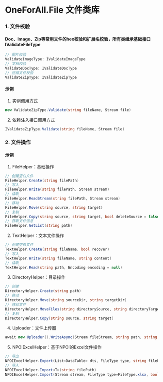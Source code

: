 # OneForAll.File 文件类库
### 1. 文件校验
#### Doc、Image、Zip等常用文件的hex校验和扩展名校验，所有类继承基础接口IValidateFileType
```C#
// 图片校验
ValidateImageType: IValidateImageType
// 文档校验
ValidateDocType: IValidateDocType
// 压缩文件校验
ValidateZipType: IValidateZipType
```
#### 示例
1. 实例调用方式
```C#
new ValidateZipType.Validate(string fileName, Stream file)
```
2. 依赖注入接口调用方式
```C#
IValidateZipType.Validate(string fileName, Stream file)
```
### 2. 文件操作
#### 示例
1. FileHelper：基础操作
```C#
// 创建空白文件
FileHelper.Create(string filePath)
// 写入
FileHelper.Write(string filePath, Stream stream)
// 读取
FileHelper.ReadStream(string filePath, Stream stream)
// 移动
FileHelper.Move(string source, string target)
// 复制
FileHelper.Copy(string source, string target, bool deleteSource = false, bool overWrite = true)
// 获取文件信息
FileHelper.GetList(string path)
```
2. TextHelper：文本文件操作
```C#
// 创建空白文件
TextHelper.Create(string fileName, bool recover)
// 写入
TextHelper.Write(string fileName, string content)
// 读取
TextHelper.Read(string path, Encoding encoding = null)
```
3. DirectoryHelper：目录操作
```C#
// 创建
DirectoryHelper.Create(string path)
// 移动
DirectoryHelper.Move(string sourceDir, string targetDir)
// 移动文件
DirectoryHelper.MoveFiles(string directorySource, string directoryTarget, SearchOption option)
// 复制
DirectoryHelper.Copy(string source, string target)
```
4. Uploader：文件上传器
```C#
await new Uploader().WriteAsync(Stream fileStream, string path, string fileName, bool autoName = false, int maxSize = 0)
```
5. NPOIExcelHelper：基于NPOI的Excel文件操作
```C#
// 导出
NPOIExcelHelper.Export(List<DataTable> dts, FileType type, string filePath, int[] noWriteColumns = null, bool isWriteColumnHeader = false)
// 导入
NPOIExcelHelper.Import<T>(string filePath)
NPOIExcelHelper.Import(Stream stream, FileType type=FileType.xlsx, bool isFirstTitle = false)
```
